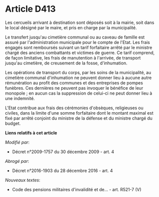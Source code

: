 # Article D413

Les cercueils arrivant à destination sont déposés soit à la mairie, soit dans le local désigné par le maire, et pris en
charge par la municipalité. 

Le transfert jusqu'au cimetière communal ou au caveau de famille est assuré par l'administration municipale pour le compte de
l'Etat. Les frais engagés sont remboursés suivant un tarif forfaitaire arrêté par le ministre chargé des anciens combattants
et victimes de guerre. Ce tarif comprend, de façon limitative, les frais de manutention à l'arrivée, de transport jusqu'au
cimetière, de creusement de la fosse, d'inhumation. 

Les opérations de transport du corps, par les soins de la municipalité, au cimetière communal d'inhumation ne peuvent donner
lieu à aucune autre rémunération au profit des communes et des entreprises de pompes funèbres. Ces dernières ne peuvent pas
invoquer le bénéfice de leur monopole ; en aucun cas la suppression de celui-ci ne peut donner lieu à une indemnité.

L'Etat contribue aux frais des cérémonies d'obsèques, religieuses ou civiles, dans la limite d'une somme forfaitaire dont le
montant maximal est fixé par arrêté conjoint du ministre de la défense et du ministre chargé du budget.

**Liens relatifs à cet article**

_Modifié par_:

  - Décret n°2009-1757 du 30 décembre 2009 - art. 4

_Abrogé par_:

  - Décret n°2016-1903 du 28 décembre 2016 - art. 4

_Nouveaux textes_:

  - Code des pensions militaires d'invalidité et de... - art. R521-7 (V)
